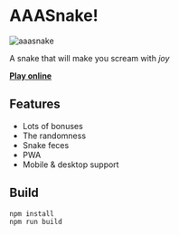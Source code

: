 # AAASnake!

![aaasnake](https://user-images.githubusercontent.com/22620605/73511270-28939d80-43f6-11ea-8ad8-6b70de637aab.png)

A snake that will make you scream with _joy_

[__Play online__](https://snake.t4t.cc/)

## Features
- Lots of bonuses
- The randomness
- Snake feces
- PWA
- Mobile & desktop support

## Build
```bash
npm install
npm run build
```
